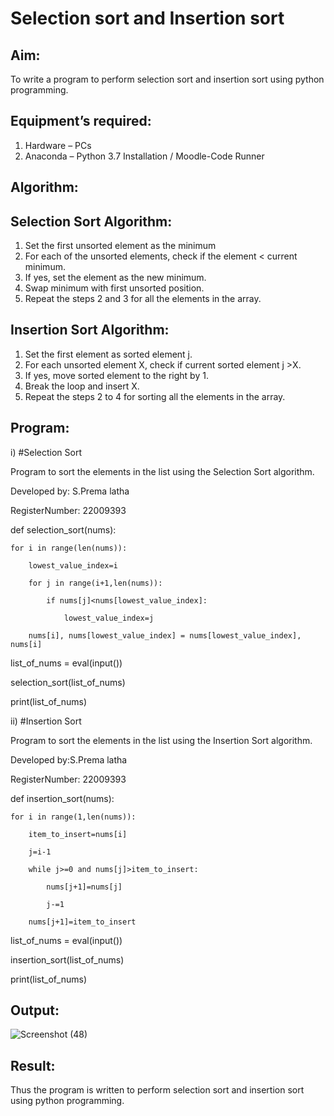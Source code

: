 # Selection sort and Insertion sort
## Aim:
To write a program to perform selection sort and insertion sort using python programming.
## Equipment’s required:
1.	Hardware – PCs
2.	Anaconda – Python 3.7 Installation / Moodle-Code Runner
## Algorithm:
## Selection Sort Algorithm:
1.	Set the first unsorted element as the minimum
2.	For each of the unsorted elements, check if the element < current minimum.
3.	If yes, set the element as the new minimum.
4.	Swap minimum with first unsorted position.
5.	Repeat the steps 2 and 3 for all the elements in the array.
## Insertion Sort Algorithm:
1.	Set the first element as sorted element j.
2.	For each unsorted element X, check if current sorted element j >X.
3.	If yes, move sorted element to the right by 1.
4.	Break the loop and insert X.
5.	Repeat the steps 2 to 4 for sorting all the elements in the array.
## Program:
i)	#Selection Sort

Program to sort the elements in the list using the Selection Sort algorithm.

Developed by: S.Prema latha

RegisterNumber: 22009393

def selection_sort(nums):

    for i in range(len(nums)):
    
        lowest_value_index=i
        
        for j in range(i+1,len(nums)):
        
            if nums[j]<nums[lowest_value_index]:
            
                lowest_value_index=j
                
        nums[i], nums[lowest_value_index] = nums[lowest_value_index], nums[i]        
    
    
    
    
    
list_of_nums = eval(input())

selection_sort(list_of_nums)

print(list_of_nums)










ii)	#Insertion Sort


Program to sort the elements in the list using the Insertion Sort algorithm.

Developed by:S.Prema latha

RegisterNumber: 22009393

def insertion_sort(nums):

    for i in range(1,len(nums)):
    
        item_to_insert=nums[i]
        
        j=i-1
        
        while j>=0 and nums[j]>item_to_insert:
        
            nums[j+1]=nums[j]
            
            j-=1
            
        nums[j+1]=item_to_insert
    
   
    
    
    
list_of_nums = eval(input())

insertion_sort(list_of_nums)

print(list_of_nums)














## Output:
![Screenshot (48)](https://user-images.githubusercontent.com/120620842/214129412-f6b52c7c-7a13-4cae-9099-0e00d6e8f4d0.png)


## Result:
Thus the program is written to perform selection sort and insertion sort using python programming.
